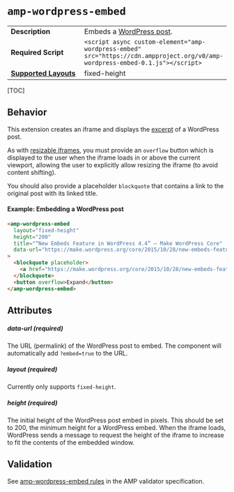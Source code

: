 <!--
Copyright 2019 The AMP HTML Authors. All Rights Reserved.

Licensed under the Apache License, Version 2.0 (the "License");
you may not use this file except in compliance with the License.
You may obtain a copy of the License at

      http://www.apache.org/licenses/LICENSE-2.0

Unless required by applicable law or agreed to in writing, software
distributed under the License is distributed on an "AS-IS" BASIS,
WITHOUT WARRANTIES OR CONDITIONS OF ANY KIND, either express or implied.
See the License for the specific language governing permissions and
limitations under the License.
-->

# <a name="`amp-wordpress-embed`"></a> `amp-wordpress-embed`

<table>
  <tr>
    <td width="40%"><strong>Description</strong></td>
    <td>Embeds a <a href="https://wordpress.org/">WordPress post</a>.</td>
  </tr>
  <tr>
    <td width="40%"><strong>Required Script</strong></td>
    <td><code>&lt;script async custom-element="amp-wordpress-embed" src="https://cdn.ampproject.org/v0/amp-wordpress-embed-0.1.js">&lt;/script></code></td>
  </tr>
  <tr>
    <td class="col-fourty"><strong><a href="https://amp.dev/documentation/guides-and-tutorials/develop/style_and_layout/control_layout/">Supported Layouts</a></strong></td>
    <td>fixed-height</td>
  </tr>
  <!-- <tr>
    <td width="40%"><strong>Examples</strong></td>
    <td><a href="https://ampbyexample.com/components/amp-wordpress-embed/">Annotated code example for amp-wordpress-embed</a></td>
  </tr> -->
</table>

[TOC]

## Behavior

This extension creates an iframe and displays the [excerpt](https://make.wordpress.org/core/2015/10/28/new-embeds-feature-in-wordpress-4-4/) of a WordPress post. 

As with [resizable iframes](https://amp.dev/documentation/components/amp-iframe/#iframe-resizing), you must provide an `overflow` button which is displayed to the user when the iframe loads in or above the current viewport, allowing the user to explicitly allow resizing the iframe (to avoid content shifting).

You should also provide a placeholder `blockquote` that contains a link to the original post with its linked title. 

#### Example: Embedding a WordPress post

```html
<amp-wordpress-embed
  layout="fixed-height"
  height="200"
  title="“New Embeds Feature in WordPress 4.4” — Make WordPress Core"
  data-url="https://make.wordpress.org/core/2015/10/28/new-embeds-feature-in-wordpress-4-4/"
>
  <blockquote placeholder>
    <a href="https://make.wordpress.org/core/2015/10/28/new-embeds-feature-in-wordpress-4-4/">New Embeds Feature in WordPress 4.4</a>
  </blockquote>
  <button overflow>Expand</button>
</amp-wordpress-embed>
```

## Attributes

##### data-url (required)

The URL (permalink) of the WordPress post to embed. The component will automatically add `?embed=true` to the URL.

##### layout (required)

Currently only supports `fixed-height`.

##### height (required)

The initial height of the WordPress post embed in pixels. This should be set to 200, the minimum height for a WordPress embed. When the iframe loads, WordPress sends a message to request the height of the iframe to increase to fit the contents of the embedded window.

## Validation
See [amp-wordpress-embed rules](https://github.com/ampproject/amphtml/blob/master/extensions/amp-wordpress-embed/validator-amp-wordpress-embed.protoascii) in the AMP validator specification.
